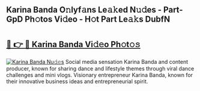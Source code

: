 ## Karina Banda O𝚗lyf𝚊ns Le𝚊𝚔ed N𝚞𝚍es - Part-GpD Ph𝚘tos Vi𝚍eo - H𝚘t Part Le𝚊𝚔s DubfN

# <h2><a href="http://hf77hxd.feru.top/?c=Karina+Banda">🔗 👉 🔴 Karina Banda Vi𝚍𝚎o Ph𝚘t𝚘𝚜</a></h2>

[![Karina Banda Nu𝚍𝚎s](https://i.imgur.com/0TWrTi3.gif)](http://hf77hxd.feru.top/?c=Karina+Banda)
Social media sensation Karina Banda and content producer, known for sharing dance and lifestyle themes through viral dance challenges and mini vlogs. Visionary entrepreneur Karina Banda, known for their innovative business ideas and entrepreneurial spirit. 
